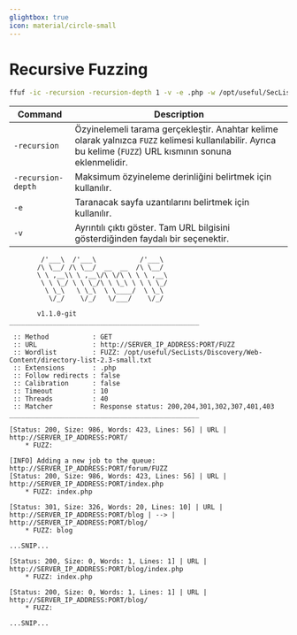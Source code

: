 ```yaml
---
glightbox: true
icon: material/circle-small
---
```


# Recursive Fuzzing

```bash
ffuf -ic -recursion -recursion-depth 1 -v -e .php -w /opt/useful/SecLists/Discovery/Web-Content/directory-list-2.3-small.txt:FUZZ -u http://SERVER_IP_ADDRESS:PORT/FUZZ
```

| Command | Description |
|---|---|
| `-recursion` | Özyinelemeli tarama gerçekleştir. Anahtar kelime olarak yalnızca `FUZZ` kelimesi kullanılabilir. Ayrıca bu kelime (`FUZZ`) URL kısmının sonuna eklenmelidir. |
| `-recursion-depth` | Maksimum özyineleme derinliğini belirtmek için kullanılır. |
| `-e` | Taranacak sayfa uzantılarını belirtmek için kullanılır. |
| `-v` | Ayrıntılı çıktı göster. Tam URL bilgisini gösterdiğinden faydalı bir seçenektir. |

```text title="Output"
        /'___\  /'___\           /'___\
       /\ \__/ /\ \__/  __  __  /\ \__/
       \ \ ,__\\ \ ,__\/\ \/\ \ \ \ ,__\
        \ \ \_/ \ \ \_/\ \ \_\ \ \ \ \_/
         \ \_\   \ \_\  \ \____/  \ \_\
          \/_/    \/_/   \/___/    \/_/

       v1.1.0-git
________________________________________________

 :: Method           : GET
 :: URL              : http://SERVER_IP_ADDRESS:PORT/FUZZ
 :: Wordlist         : FUZZ: /opt/useful/SecLists/Discovery/Web-Content/directory-list-2.3-small.txt
 :: Extensions       : .php
 :: Follow redirects : false
 :: Calibration      : false
 :: Timeout          : 10
 :: Threads          : 40
 :: Matcher          : Response status: 200,204,301,302,307,401,403
________________________________________________

[Status: 200, Size: 986, Words: 423, Lines: 56] | URL | http://SERVER_IP_ADDRESS:PORT/
    * FUZZ:

[INFO] Adding a new job to the queue: http://SERVER_IP_ADDRESS:PORT/forum/FUZZ
[Status: 200, Size: 986, Words: 423, Lines: 56] | URL | http://SERVER_IP_ADDRESS:PORT/index.php
    * FUZZ: index.php

[Status: 301, Size: 326, Words: 20, Lines: 10] | URL | http://SERVER_IP_ADDRESS:PORT/blog | --> | http://SERVER_IP_ADDRESS:PORT/blog/
    * FUZZ: blog

...SNIP...

[Status: 200, Size: 0, Words: 1, Lines: 1] | URL | http://SERVER_IP_ADDRESS:PORT/blog/index.php
    * FUZZ: index.php

[Status: 200, Size: 0, Words: 1, Lines: 1] | URL | http://SERVER_IP_ADDRESS:PORT/blog/
    * FUZZ:

...SNIP...
```
